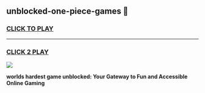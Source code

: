 
## unblocked-one-piece-games 👋
<h3>
<a href="https://premium.freeplayer.one?title=unblocked-one-piece-games&ref=14F">CLICK TO PLAY</a></h3>
<hr>

<h3>
<a href="https://premium.freeplayer.one?title=unblocked-one-piece-games&ref=14F">CLICK 2 PLAY</a>
  
</h3>

<a href="https://premium.freeplayer.one?title=unblocked-one-piece-games&ref=12F/"><img src="https://clearcache.store/games.png"></a>


**worlds hardest game unblocked: Your Gateway to Fun and Accessible Online Gaming**
